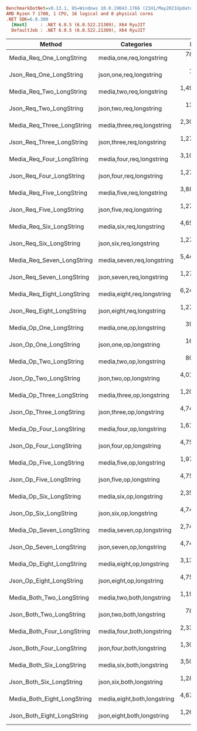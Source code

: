 ``` ini

BenchmarkDotNet=v0.13.1, OS=Windows 10.0.19043.1766 (21H1/May2021Update)
AMD Ryzen 7 1700, 1 CPU, 16 logical and 8 physical cores
.NET SDK=6.0.300
  [Host]     : .NET 6.0.5 (6.0.522.21309), X64 RyuJIT
  DefaultJob : .NET 6.0.5 (6.0.522.21309), X64 RyuJIT


```
|                      Method |                  Categories |        Mean |     Error |    StdDev |
|---------------------------- |---------------------------- |------------:|----------:|----------:|
|    Media_Req_One_LongString |    media,one,req,longstring |   788.18 ms | 15.049 ms | 16.103 ms |
|     Json_Req_One_LongString |     json,one,req,longstring |    18.44 ms |  0.362 ms |  0.321 ms |
|    Media_Req_Two_LongString |    media,two,req,longstring | 1,495.01 ms | 23.979 ms | 22.430 ms |
|     Json_Req_Two_LongString |     json,two,req,longstring |   136.84 ms |  2.538 ms |  2.493 ms |
|  Media_Req_Three_LongString |  media,three,req,longstring | 2,302.09 ms | 25.007 ms | 23.391 ms |
|   Json_Req_Three_LongString |   json,three,req,longstring | 1,278.47 ms | 25.405 ms | 23.763 ms |
|   Media_Req_Four_LongString |   media,four,req,longstring | 3,103.40 ms | 37.123 ms | 34.725 ms |
|    Json_Req_Four_LongString |    json,four,req,longstring | 1,274.08 ms | 20.551 ms | 18.218 ms |
|   Media_Req_Five_LongString |   media,five,req,longstring | 3,883.20 ms | 32.367 ms | 30.276 ms |
|    Json_Req_Five_LongString |    json,five,req,longstring | 1,275.26 ms | 21.957 ms | 20.539 ms |
|    Media_Req_Six_LongString |    media,six,req,longstring | 4,653.89 ms | 28.036 ms | 26.225 ms |
|     Json_Req_Six_LongString |     json,six,req,longstring | 1,272.18 ms | 24.518 ms | 22.934 ms |
|  Media_Req_Seven_LongString |  media,seven,req,longstring | 5,442.41 ms | 43.416 ms | 40.612 ms |
|   Json_Req_Seven_LongString |   json,seven,req,longstring | 1,275.43 ms | 16.021 ms | 14.986 ms |
|  Media_Req_Eight_LongString |  media,eight,req,longstring | 6,242.26 ms | 41.579 ms | 36.859 ms |
|   Json_Req_Eight_LongString |   json,eight,req,longstring | 1,277.02 ms | 17.944 ms | 16.785 ms |
|     Media_Op_One_LongString |     media,one,op,longstring |   392.53 ms |  1.947 ms |  1.520 ms |
|      Json_Op_One_LongString |      json,one,op,longstring |   161.56 ms |  3.141 ms |  3.491 ms |
|     Media_Op_Two_LongString |     media,two,op,longstring |   809.07 ms |  3.898 ms |  3.255 ms |
|      Json_Op_Two_LongString |      json,two,op,longstring | 4,019.64 ms | 22.178 ms | 19.660 ms |
|   Media_Op_Three_LongString |   media,three,op,longstring | 1,201.67 ms | 17.341 ms | 16.221 ms |
|    Json_Op_Three_LongString |    json,three,op,longstring | 4,742.92 ms | 39.189 ms | 36.658 ms |
|    Media_Op_Four_LongString |    media,four,op,longstring | 1,616.22 ms | 27.637 ms | 25.852 ms |
|     Json_Op_Four_LongString |     json,four,op,longstring | 4,750.89 ms | 20.153 ms | 17.865 ms |
|    Media_Op_Five_LongString |    media,five,op,longstring | 1,970.44 ms | 22.854 ms | 21.378 ms |
|     Json_Op_Five_LongString |     json,five,op,longstring | 4,755.03 ms | 15.314 ms | 12.788 ms |
|     Media_Op_Six_LongString |     media,six,op,longstring | 2,355.85 ms | 26.594 ms | 24.876 ms |
|      Json_Op_Six_LongString |      json,six,op,longstring | 4,749.01 ms | 20.478 ms | 19.155 ms |
|   Media_Op_Seven_LongString |   media,seven,op,longstring | 2,743.60 ms | 27.012 ms | 25.267 ms |
|    Json_Op_Seven_LongString |    json,seven,op,longstring | 4,743.81 ms | 16.070 ms | 14.246 ms |
|   Media_Op_Eight_LongString |   media,eight,op,longstring | 3,135.41 ms | 26.533 ms | 24.819 ms |
|    Json_Op_Eight_LongString |    json,eight,op,longstring | 4,750.25 ms |  5.764 ms |  4.813 ms |
|   Media_Both_Two_LongString |   media,two,both,longstring | 1,197.04 ms | 15.627 ms | 13.853 ms |
|    Json_Both_Two_LongString |    json,two,both,longstring |   788.29 ms |  6.157 ms |  4.807 ms |
|  Media_Both_Four_LongString |  media,four,both,longstring | 2,331.39 ms | 26.729 ms | 25.002 ms |
|   Json_Both_Four_LongString |   json,four,both,longstring | 1,308.21 ms | 19.194 ms | 17.954 ms |
|   Media_Both_Six_LongString |   media,six,both,longstring | 3,501.39 ms | 23.495 ms | 20.827 ms |
|    Json_Both_Six_LongString |    json,six,both,longstring | 1,281.64 ms | 20.908 ms | 19.558 ms |
| Media_Both_Eight_LongString | media,eight,both,longstring | 4,673.59 ms |  9.580 ms |  8.000 ms |
|  Json_Both_Eight_LongString |  json,eight,both,longstring | 1,264.31 ms |  8.785 ms |  6.859 ms |
